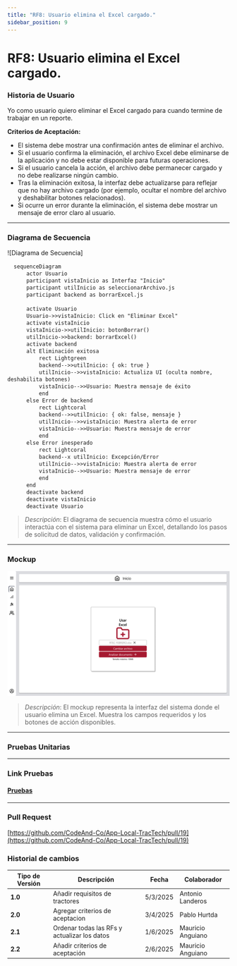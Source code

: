 ```yaml
---
title: "RF8: Usuario elimina el Excel cargado."  
sidebar_position: 9
---
```


# RF8: Usuario elimina el Excel cargado.

### Historia de Usuario

Yo como usuario quiero eliminar el Excel cargado para cuando termine de trabajar en un reporte.

  **Criterios de Aceptación:**

  - El sistema debe mostrar una confirmación antes de eliminar el archivo.
  - Si el usuario confirma la eliminación, el archivo Excel debe eliminarse de la aplicación y no debe estar disponible para futuras operaciones.
  - Si el usuario cancela la acción, el archivo debe permanecer cargado y no debe realizarse ningún cambio.
  - Tras la eliminación exitosa, la interfaz debe actualizarse para reflejar que no hay archivo cargado (por ejemplo, ocultar el nombre del archivo y deshabilitar botones relacionados).
  - Si ocurre un error durante la eliminación, el sistema debe mostrar un mensaje de error claro al usuario.

---

### Diagrama de Secuencia

![Diagrama de Secuencia] 

```mermaid
  sequenceDiagram
      actor Usuario
      participant vistaInicio as Interfaz "Inicio"
      participant utilInicio as seleccionarArchivo.js
      participant backend as borrarExcel.js

      activate Usuario
      Usuario->>vistaInicio: Click en "Eliminar Excel"
      activate vistaInicio
      vistaInicio->>utilInicio: botonBorrar()
      utilInicio->>backend: borrarExcel()
      activate backend
      alt Eliminación exitosa
          rect Lightgreen
          backend-->>utilInicio: { ok: true }
          utilInicio-->>vistaInicio: Actualiza UI (oculta nombre, deshabilita botones)
          vistaInicio-->>Usuario: Muestra mensaje de éxito
          end
      else Error de backend
          rect Lightcoral
          backend-->>utilInicio: { ok: false, mensaje }
          utilInicio-->>vistaInicio: Muestra alerta de error
          vistaInicio-->>Usuario: Muestra mensaje de error
          end
      else Error inesperado
          rect Lightcoral
          backend--x utilInicio: Excepción/Error
          utilInicio-->>vistaInicio: Muestra alerta de error
          vistaInicio-->>Usuario: Muestra mensaje de error
          end
      end
      deactivate backend
      deactivate vistaInicio
      deactivate Usuario
```


> *Descripción*: El diagrama de secuencia muestra cómo el usuario interactúa con el sistema para eliminar un Excel, detallando los pasos de solicitud de datos, validación y confirmación.

---

### Mockup

![Mockup](./mockups/MockupInicioCambiar.png)

> *Descripción*: El mockup representa la interfaz del sistema donde el usuario elimina un Excel. Muestra los campos requeridos y los botones de acción disponibles.

---

### Pruebas Unitarias 



---

### Link Pruebas

#### [Pruebas](https://docs.google.com/spreadsheets/d/1W-JW32dTsfI22-Yl5LydMhiu-oXHH_xo3hWvK6FHeLw/edit?gid=765173927#gid=765173927)

---

### Pull Request
[https://github.com/CodeAnd-Co/App-Local-TracTech/pull/19](https://github.com/CodeAnd-Co/App-Local-TracTech/pull/19)

### Historial de cambios

| **Tipo de Versión** | **Descripción**                            | **Fecha** | **Colaborador**         |
| ------------------- | ------------------------------------------ | --------- | ----------------------- |
| **1.0**             |  Añadir requisitos de tractores            | 5/3/2025  | Antonio Landeros           |
| **2.0**             |  Agregar criterios de aceptacion | 3/4/2025  | Pablo Hurtda|
| **2.1**             |  Ordenar todas las RFs y actualizar los datos | 1/6/2025  | Mauricio Anguiano|
| **2.2**             |  Añadir criterios de aceptación | 2/6/2025  | Mauricio Anguiano|
